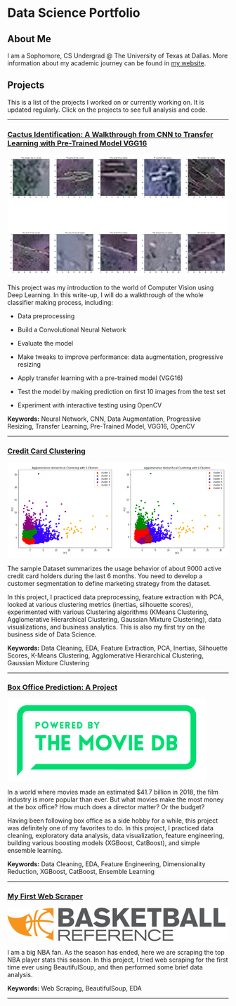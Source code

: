 # Data Science Portfolio

## About Me

I am a Sophomore, CS Undergrad @ The University of Texas at Dallas.  More information about my academic journey can be found in [my website](http://andreduong.me/about/).

## Projects

This is a list of the projects I worked on or currently working on. It is updated regularly. Click on the projects to see full analysis and code.

---

### [Cactus Identification: A Walkthrough from CNN to Transfer Learning with Pre-Trained Model VGG16](https://github.com/andreduong/aerial-cactus-identification)

![pic](pictures/test-10.png)

This project was my introduction to the world of Computer Vision using Deep Learning. In this write-up, I will do a walkthrough of the whole classifier making process, including:

* Data preprocessing

* Build a Convolutional Neural Network 

* Evaluate the model

* Make tweaks to improve performance: data augmentation, progressive resizing

* Apply transfer learning with a pre-trained model (VGG16)

* Test the model by making prediction on first 10 images from the test set

* Experiment with interactive testing using OpenCV

**Keywords:** Neural Network, CNN, Data Augmentation, Progressive Resizing, Transfer Learning, Pre-Trained Model, VGG16, OpenCV

---

### [Credit Card Clustering](https://github.com/andreduong/credit-card-clustering)

![pic](pictures/cc_header.png)

The sample Dataset summarizes the usage behavior of about 9000 active credit card holders during the last 6 months. You need to develop a customer segmentation to define marketing strategy from the dataset.

In this project, I practiced data preprocessing, feature extraction with PCA, looked at various clustering metrics (inertias, silhouette scores), experimented with various Clustering algorithms (KMeans Clustering, Agglomerative Hierarchical Clustering, Gaussian Mixture Clustering), data visualizations, and business analytics. This is also my first try on the business side of Data Science.

**Keywords:** Data Cleaning, EDA, Feature Extraction, PCA, Inertias, Silhouette Scores, K-Means Clustering, Agglomerative Hierarchical Clustering, Gaussian Mixture Clustering

---

### [Box Office Prediction: A Project](https://github.com/andreduong/box-office-prediction)

![pic](pictures/pic.PNG)

In a world where movies made an estimated $41.7 billion in 2018, the film industry is more popular than ever. But what movies make the most money at the box office? How much does a director matter? Or the budget? 

Having been following box office as a side hobby for a while, this project was definitely one of my favorites to do. In this project, I practiced data cleaning, exploratory data analysis, data visualization, feature engineering, building various boosting models (XGBoost, CatBoost), and simple ensemble learning.

**Keywords:** Data Cleaning, EDA, Feature Engineering, Dimensionality Reduction, XGBoost, CatBoost, Ensemble Learning

---

### [My First Web Scraper](https://github.com/andreduong/my-first-web-scraper)

![ball](pictures/basketball.png)

I am a big NBA fan. As the season has ended, here we are scraping the top NBA player stats this season. In this project, I tried web scraping for the first time ever using BeautifulSoup, and then performed some brief data analysis.

**Keywords:** Web Scraping, BeautifulSoup, EDA

---
